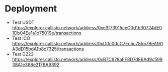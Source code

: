 # Deployment

- Test USDT https://explorer.callisto.network/address/0xe3f73915ceC0d1b30724dE01Db04Ee1a1b75019e/transactions
- Test ICO https://explorer.callisto.network/address/0xD0c00cC7Ec5c78557BeAf61A3dD15bdA1b8c7325/transactions
- Test D223 https://explorer.callisto.network/address/0xB7C978aFF8D7d86Ad9c59938A1e368e217BA9392
